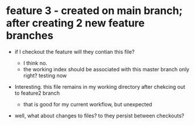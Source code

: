 # feature 3 - created on main branch; after creating 2 new feature branches

- if I checkout the feature will they contian this file?

  - I think no.
  - the working index should be associated with this master branch only right? testing now

- Interesting. this file remains in my working directory after chekcing out to feature2 branch

  - that is good for my current workflow, but unexpected

- well, what about changes to files? to they persist between checkouts?

